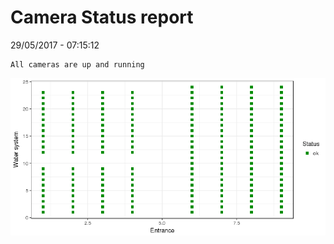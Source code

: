 Camera Status report
================
29/05/2017 - 07:15:12

    All cameras are up and running

![](camreport_files/figure-markdown_github/unnamed-chunk-2-1.png)
